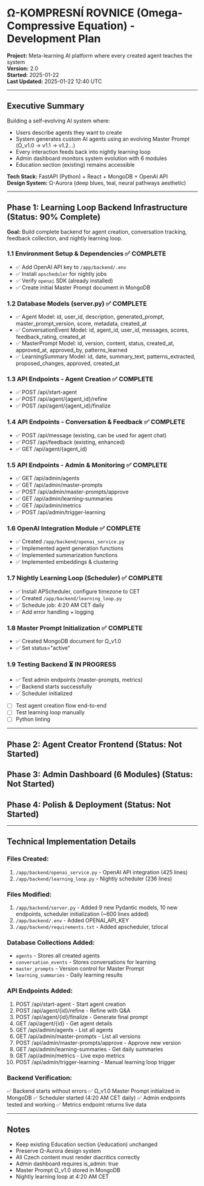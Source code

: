 # Ω-KOMPRESNÍ ROVNICE (Omega-Compressive Equation) - Development Plan

**Project:** Meta-learning AI platform where every created agent teaches the system  
**Version:** 2.0  
**Started:** 2025-01-22  
**Last Updated:** 2025-01-22 12:40 UTC

---

## Executive Summary

Building a self-evolving AI system where:
- Users describe agents they want to create
- System generates custom AI agents using an evolving Master Prompt (Ω_v1.0 → v1.1 → v1.2...)
- Every interaction feeds back into nightly learning loop
- Admin dashboard monitors system evolution with 6 modules
- Education section (existing) remains accessible

**Tech Stack:** FastAPI (Python) + React + MongoDB + OpenAI API  
**Design System:** Ω-Aurora (deep blues, teal, neural pathways aesthetic)

---

## Phase 1: Learning Loop Backend Infrastructure (Status: 90% Complete)

**Goal:** Build complete backend for agent creation, conversation tracking, feedback collection, and nightly learning loop.

### 1.1 Environment Setup & Dependencies ✅ COMPLETE
- ✅ Add OpenAI API key to `/app/backend/.env`
- ✅ Install `apscheduler` for nightly jobs
- ✅ Verify `openai` SDK (already installed)
- ✅ Create initial Master Prompt document in MongoDB

### 1.2 Database Models (server.py) ✅ COMPLETE
- ✅ Agent Model: id, user_id, description, generated_prompt, master_prompt_version, score, metadata, created_at
- ✅ ConversationEvent Model: id, agent_id, user_id, messages, scores, feedback_rating, created_at
- ✅ MasterPrompt Model: id, version, content, status, created_at, approved_at, approved_by, patterns_learned
- ✅ LearningSummary Model: id, date, summary_text, patterns_extracted, proposed_changes, approved, created_at

### 1.3 API Endpoints - Agent Creation ✅ COMPLETE
- ✅ POST /api/start-agent
- ✅ POST /api/agent/{agent_id}/refine
- ✅ POST /api/agent/{agent_id}/finalize

### 1.4 API Endpoints - Conversation & Feedback ✅ COMPLETE
- ✅ POST /api/message (existing, can be used for agent chat)
- ✅ POST /api/feedback (existing, enhanced)
- ✅ GET /api/agent/{agent_id}

### 1.5 API Endpoints - Admin & Monitoring ✅ COMPLETE
- ✅ GET /api/admin/agents
- ✅ GET /api/admin/master-prompts
- ✅ POST /api/admin/master-prompts/approve
- ✅ GET /api/admin/learning-summaries
- ✅ GET /api/admin/metrics
- ✅ POST /api/admin/trigger-learning

### 1.6 OpenAI Integration Module ✅ COMPLETE
- ✅ Created `/app/backend/openai_service.py`
- ✅ Implemented agent generation functions
- ✅ Implemented summarization functions
- ✅ Implemented embeddings & clustering

### 1.7 Nightly Learning Loop (Scheduler) ✅ COMPLETE
- ✅ Install APScheduler, configure timezone to CET
- ✅ Created `/app/backend/learning_loop.py`
- ✅ Schedule job: 4:20 AM CET daily
- ✅ Add error handling + logging

### 1.8 Master Prompt Initialization ✅ COMPLETE
- ✅ Created MongoDB document for Ω_v1.0
- ✅ Set status="active"

### 1.9 Testing Backend ⏳ IN PROGRESS
- ✅ Test admin endpoints (master-prompts, metrics)
- ✅ Backend starts successfully
- ✅ Scheduler initialized
- [ ] Test agent creation flow end-to-end
- [ ] Test learning loop manually
- [ ] Python linting

---

## Phase 2: Agent Creator Frontend (Status: Not Started)
## Phase 3: Admin Dashboard (6 Modules) (Status: Not Started)
## Phase 4: Polish & Deployment (Status: Not Started)

---

## Technical Implementation Details

### Files Created:
1. `/app/backend/openai_service.py` - OpenAI API integration (425 lines)
2. `/app/backend/learning_loop.py` - Nightly scheduler (236 lines)

### Files Modified:
1. `/app/backend/server.py` - Added 9 new Pydantic models, 10 new endpoints, scheduler initialization (~600 lines added)
2. `/app/backend/.env` - Added OPENAI_API_KEY
3. `/app/backend/requirements.txt` - Added apscheduler, tzlocal

### Database Collections Added:
- `agents` - Stores all created agents
- `conversation_events` - Stores conversations for learning
- `master_prompts` - Version control for Master Prompt
- `learning_summaries` - Daily learning results

### API Endpoints Added:
1. POST /api/start-agent - Start agent creation
2. POST /api/agent/{id}/refine - Refine with Q&A
3. POST /api/agent/{id}/finalize - Generate final prompt
4. GET /api/agent/{id} - Get agent details
5. GET /api/admin/agents - List all agents
6. GET /api/admin/master-prompts - List all versions
7. POST /api/admin/master-prompts/approve - Approve new version
8. GET /api/admin/learning-summaries - Get daily summaries
9. GET /api/admin/metrics - Live expo metrics
10. POST /api/admin/trigger-learning - Manual learning loop trigger

### Backend Verification:
✅ Backend starts without errors
✅ Ω_v1.0 Master Prompt initialized in MongoDB
✅ Scheduler started (4:20 AM CET daily)
✅ Admin endpoints tested and working
✅ Metrics endpoint returns live data

---

## Notes

- Keep existing Education section (/education) unchanged
- Preserve Ω-Aurora design system
- All Czech content must render diacritics correctly
- Admin dashboard requires is_admin: true
- Master Prompt Ω_v1.0 stored in MongoDB
- Nightly learning loop at 4:20 AM CET
